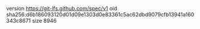 version https://git-lfs.github.com/spec/v1
oid sha256:d6b186093120d01d09e1303d0e83361c5ac62dbd9079cfb13941a160343c8671
size 8946
